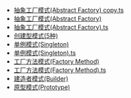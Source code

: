 - [抽象工厂模式(Abstract Factory) copy.ts](./抽象工厂模式(Abstract%20Factory)%20copy.ts)
- [抽象工厂模式(Abstract Factory)](./抽象工厂模式(Abstract%20Factory).md)
- [抽象工厂模式(Abstract Factory).ts](./抽象工厂模式(Abstract%20Factory).ts)
- [创建型模式(5种)](./创建型模式(5种).md)
- [单例模式(Singleton)](./单例模式(Singleton).md)
- [单例模式(Singleton).ts](./单例模式(Singleton).ts)
- [工厂方法模式(Factory Method)](./工厂方法模式(Factory%20Method).md)
- [工厂方法模式(Factory Method).ts](./工厂方法模式(Factory%20Method).ts)
- [建造者模式(Builder)](./建造者模式(Builder).md)
- [原型模式(Prototype)](./原型模式(Prototype).md)
